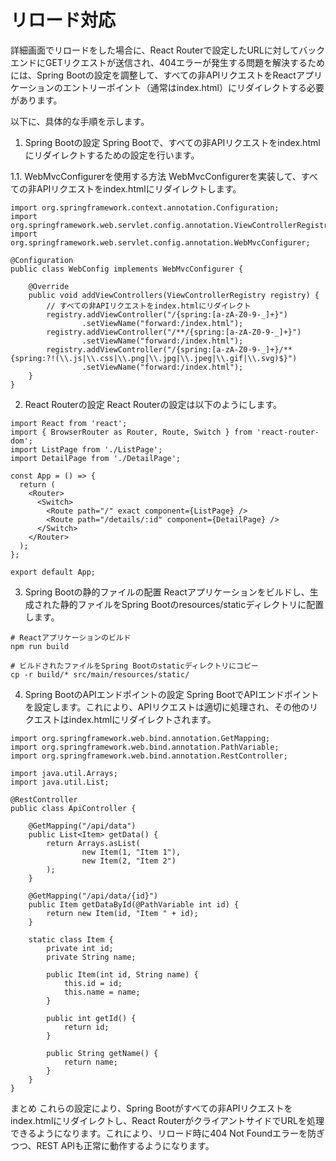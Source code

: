 # リロード対応

詳細画面でリロードをした場合に、React Routerで設定したURLに対してバックエンドにGETリクエストが送信され、404エラーが発生する問題を解決するためには、Spring Bootの設定を調整して、すべての非APIリクエストをReactアプリケーションのエントリーポイント（通常はindex.html）にリダイレクトする必要があります。

以下に、具体的な手順を示します。

1. Spring Bootの設定
Spring Bootで、すべての非APIリクエストをindex.htmlにリダイレクトするための設定を行います。

1.1. WebMvcConfigurerを使用する方法
WebMvcConfigurerを実装して、すべての非APIリクエストをindex.htmlにリダイレクトします。

```
import org.springframework.context.annotation.Configuration;
import org.springframework.web.servlet.config.annotation.ViewControllerRegistry;
import org.springframework.web.servlet.config.annotation.WebMvcConfigurer;

@Configuration
public class WebConfig implements WebMvcConfigurer {

    @Override
    public void addViewControllers(ViewControllerRegistry registry) {
        // すべての非APIリクエストをindex.htmlにリダイレクト
        registry.addViewController("/{spring:[a-zA-Z0-9-_]+}")
                .setViewName("forward:/index.html");
        registry.addViewController("/**/{spring:[a-zA-Z0-9-_]+}")
                .setViewName("forward:/index.html");
        registry.addViewController("/{spring:[a-zA-Z0-9-_]+}/**{spring:?!(\\.js|\\.css|\\.png|\\.jpg|\\.jpeg|\\.gif|\\.svg)$}")
                .setViewName("forward:/index.html");
    }
}
```

2. React Routerの設定
React Routerの設定は以下のようにします。

```
import React from 'react';
import { BrowserRouter as Router, Route, Switch } from 'react-router-dom';
import ListPage from './ListPage';
import DetailPage from './DetailPage';

const App = () => {
  return (
    <Router>
      <Switch>
        <Route path="/" exact component={ListPage} />
        <Route path="/details/:id" component={DetailPage} />
      </Switch>
    </Router>
  );
};

export default App;
```

3. Spring Bootの静的ファイルの配置
Reactアプリケーションをビルドし、生成された静的ファイルをSpring Bootのresources/staticディレクトリに配置します。

```
# Reactアプリケーションのビルド
npm run build

# ビルドされたファイルをSpring Bootのstaticディレクトリにコピー
cp -r build/* src/main/resources/static/
```

4. Spring BootのAPIエンドポイントの設定
Spring BootでAPIエンドポイントを設定します。これにより、APIリクエストは適切に処理され、その他のリクエストはindex.htmlにリダイレクトされます。

```
import org.springframework.web.bind.annotation.GetMapping;
import org.springframework.web.bind.annotation.PathVariable;
import org.springframework.web.bind.annotation.RestController;

import java.util.Arrays;
import java.util.List;

@RestController
public class ApiController {

    @GetMapping("/api/data")
    public List<Item> getData() {
        return Arrays.asList(
                new Item(1, "Item 1"),
                new Item(2, "Item 2")
        );
    }

    @GetMapping("/api/data/{id}")
    public Item getDataById(@PathVariable int id) {
        return new Item(id, "Item " + id);
    }

    static class Item {
        private int id;
        private String name;

        public Item(int id, String name) {
            this.id = id;
            this.name = name;
        }

        public int getId() {
            return id;
        }

        public String getName() {
            return name;
        }
    }
}
```

まとめ
これらの設定により、Spring Bootがすべての非APIリクエストをindex.htmlにリダイレクトし、React RouterがクライアントサイドでURLを処理できるようになります。これにより、リロード時に404 Not Foundエラーを防ぎつつ、REST APIも正常に動作するようになります。